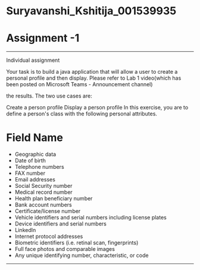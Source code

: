 # Suryavanshi_Kshitija_001539935

# Assignment -1

---

Individual assignment

Your task is to build a java application that will allow a user to create a personal profile and then display. Please refer to Lab 1 video(which has been posted on Microsoft Teams - Announcement channel)

the results. The two use cases are:

Create a person profile
Display a person profile
In this exercise, you are to define a person's class with the following personal attributes.

# Field Name
* Geographic data
* Date of birth
* Telephone numbers
* FAX number
* Email addresses
* Social Security number
* Medical record number
* Health plan beneficiary number
* Bank account numbers
* Certificate/license number
* Vehicle identifiers and serial numbers including license plates
* Device identifiers and serial numbers
* LinkedIn
* Internet protocol addresses
* Biometric identifiers (i.e. retinal scan, fingerprints)
* Full face photos and comparable images
* Any unique identifying number, characteristic, or code

---
